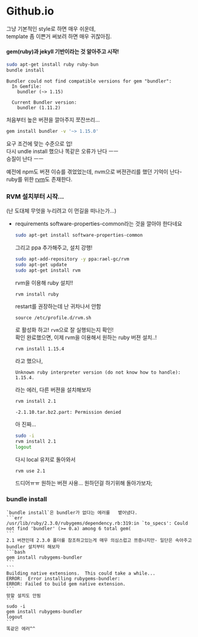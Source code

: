 # Github.io

그냥 기본적인 style로 하면 매우 쉬운데,<br>
template 좀 이쁜거 써보려 하면 매우 귀찮아짐.<br>

#### gem(ruby)과 jekyll 기반이라는 것 알아주고 시작!

```bash
sudo apt-get install ruby ruby-bun
bundle install
```

```err
Bundler could not find compatible versions for gem "bundler":
  In Gemfile:
    bundler (~> 1.15)

  Current Bundler version:
    bundler (1.11.2)
```

처음부터 높은 버젼을 깔아주지 쪼잔쓰리...

```bash
gem install bundler -v '~> 1.15.0'
```

요구 조건에 맞는 수준으로 업!<br>
다시 undle install 했으나 똑같은 오류가 난다 ㅡㅡ<br>
승질이 난다 ㅡㅡ<br>

예전에 npm도 버젼 이슈를 겪었었는데, nvm으로 버젼관리를 했던 기억이 난다-<br>
ruby를 위한 [rvm](https://stackoverflow.com/questions/4373128/how-do-i-activate-a-different-version-of-a-particular-gem)도 존재한다.<br>

### RVM 설치부터 시작...
(난 도대체 무엇을 누리려고 이 먼길을 떠나는가...)

- requirements
    software-properties-common라는 것을 깔아야 한다네요
    ```bash
    sudo apt-get install software-properties-common
    ```
   그리고 ppa 추가해주고, 설치 강행! 
    ```bash
    sudo apt-add-repository -y ppa:rael-gc/rvm
    sudo apt-get update
    sudo apt-get install rvm
    ```
    rvm을 이용해 ruby 설치!!
    ```bash
    rvm install ruby
    ```
    restart를 권장하는데 난 귀차나서 안함
    ```
    source /etc/profile.d/rvm.sh
    ```
    로 활성화 하고! `rvm`으로 잘 실행되는지 확인!<br>
    확인 완료했으면, 이제 rvm을 이용해서 원하는 ruby 버젼 설치..!
    ```
    rvm install 1.15.4
    ```
    라고 했으나, 
    ```err
    Unknown ruby interpreter version (do not know how to handle): 1.15.4.
    ```
    라는 에러, 다른 버젼을 설치해보자
    ```bash
    rvm install 2.1
    ```
    ```err
    -2.1.10.tar.bz2.part: Permission denied
    ```
    아 진짜...
    ```bash
    sudo -i
    rvm install 2.1
    logout
    ```
    다시 local 유저로 돌아와서
    ```
    rvm use 2.1
    ```
    드디어ㅠㅠ 원하는 버젼 사용... 원하던걸 하기위해 돌아가보자;

### bundle install
    `bundle install`은 bundler가 없다는 에러를   뱉어냈다.
    ```err
    /usr/lib/ruby/2.3.0/rubygems/dependency.rb:319:in `to_specs': Could not find 'bundler' (>= 0.a) among 6 total gem(
    ```
    2.1 버젼인데 2.3.0 폴더를 참조하고있는게 매우 의심스럽고 쯔증나지만- 일단은 속아주고 bundler 설치부터 해보자
    ```bash
    gem install rubygems-bundler
    ```
    ```
    Building native extensions.  This could take a while...
    ERROR:  Error installing rubygems-bundler:
    ERROR: Failed to build gem native extension.
    ```
    망할 설치도 안됨
    ```
    sudo -i
    gem install rubygems-bundler
    logout
    ```
    똑같은 에러^^ 

